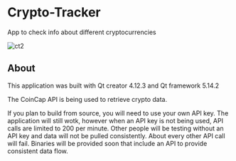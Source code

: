 # Crypto-Tracker
 App to check info about different cryptocurrencies  

![ct2](https://user-images.githubusercontent.com/22214754/141410723-f9edda12-b1a1-4c66-a344-409de8cd4ceb.JPG) 

## About

This application was built with Qt creator 4.12.3 and Qt framework 5.14.2  

The CoinCap API is being used to retrieve crypto data.   

If you plan to build from source, you will need to use your own API key. The application will still wotk, however when an API key is not being used, API calls are limited to 200 per minute. Other people will be testing without an API key and data will not be pulled consistently. About every other API call will fail. Binaries will be provided soon that include an API to provide consistent data flow.  

